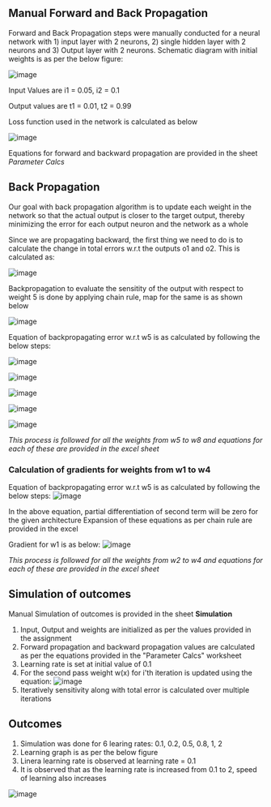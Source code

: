 ## Manual Forward and Back Propagation

Forward and Back Propagation steps were manually conducted for a neural network with 1) input layer with 2 neurons, 2) single hidden layer with 2 neurons and 3) Output layer with 2 neurons. Schematic diagram with initial weights is as per the below figure:


![image](https://user-images.githubusercontent.com/13360207/211772604-25ac1274-b38f-493d-b27e-f456f21c22bc.png)

Input Values are i1 = 0.05, i2 = 0.1 

Output values are t1 =  0.01, t2 = 0.99  

Loss function used in the network is calculated as below

![image](https://user-images.githubusercontent.com/13360207/211781404-e8278890-89d9-4598-bb52-c2248def9d6f.png)


Equations for forward and backward propagation are provided in the sheet *Parameter Calcs*

## Back Propagation
Our goal with back propagation algorithm is to update each weight in the network so that the actual output is closer to the target output, thereby minimizing the error for each output neuron and the network as a whole

Since we are propagating backward, the first thing we need to do is to calculate the change in total errors w.r.t the outputs o1 and o2. This is calculated as:  

![image](https://user-images.githubusercontent.com/13360207/211782618-5e5ee934-50d7-427e-ac26-c4044b444b97.png)

Backpropagation to evaluate the sensitity of the output with respect to weight 5 is done by applying chain rule, map for the same is as shown below

![image](https://user-images.githubusercontent.com/13360207/211784133-83f24a49-4840-4a14-9da4-677071eba076.png)

Equation of backpropagating error w.r.t w5 is as calculated by following the below steps:  

![image](https://user-images.githubusercontent.com/13360207/212109691-64f3c1f9-ce7f-4ade-80fe-7f5c6045b76c.png)  

![image](https://user-images.githubusercontent.com/13360207/212109795-f37f1cf7-6bfa-48a0-b6f0-fc69fe11c13b.png)  

![image](https://user-images.githubusercontent.com/13360207/212109825-0057ad06-3912-45a4-a867-c68a1d34ef18.png)  

![image](https://user-images.githubusercontent.com/13360207/212109906-55a022a8-e4c5-4eed-8fc1-b88571484a5e.png)  

![image](https://user-images.githubusercontent.com/13360207/212109938-3b985502-293d-47a3-89e0-750012e089ba.png)  


*This process is followed for all the weights from w5 to w8 and equations for each of these are provided in the excel sheet*  

### Calculation of gradients for weights from w1 to w4

Equation of backpropagating error w.r.t w5 is as calculated by following the below steps:
![image](https://user-images.githubusercontent.com/13360207/212110254-afb7adf2-210d-46c8-95e7-83494c614254.png)

In the above equation, partial differentiation of second term will be zero for the given architecture
Expansion of these equations as per chain rule are provided in the excel

Gradient for w1 is as below:
![image](https://user-images.githubusercontent.com/13360207/212110820-a89beef7-d0e8-4770-b9bc-b3df646f2687.png)

*This process is followed for all the weights from w2 to w4 and equations for each of these are provided in the excel sheet* 

## Simulation of outcomes

Manual Simulation of outcomes is provided in the sheet **Simulation**  

1. Input, Output and weights are initialized as per the values provided in the assignment 
2. Forward propagation and backward propagation values are calculated as per the equations provided in the "Parameter Calcs" worksheet
3. Learning rate is set at initial value of 0.1
4. For the second pass weight w(x) for i'th iteration is updated using the equation: ![image](https://user-images.githubusercontent.com/13360207/211787675-2abd49cb-bb92-4a00-997c-4ce6b4b4542c.png)
5. Iteratively sensitivity along with total error is calculated over multiple iterations  

 ## Outcomes  
 
 1. Simulation was done for 6 learing rates: 0.1, 0.2, 0.5, 0.8, 1, 2  
 2. Learning graph is as per the below figure
 3. Linera learning rate is observed at learning rate = 0.1
 4. It is observed that as the learning rate is increased from 0.1 to 2, speed of learning also increases
 
 ![image](https://user-images.githubusercontent.com/13360207/211788594-89de337b-b04d-4731-9b8a-b15e150fc1e6.png)

 



